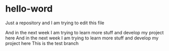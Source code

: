 # hello-word
Just a repository and I am trying to edit this file

And in the next week I am trying to learn more stuff and develop my project here
And in the next week I am trying to learn more stuff and develop my project here
This is the test branch
